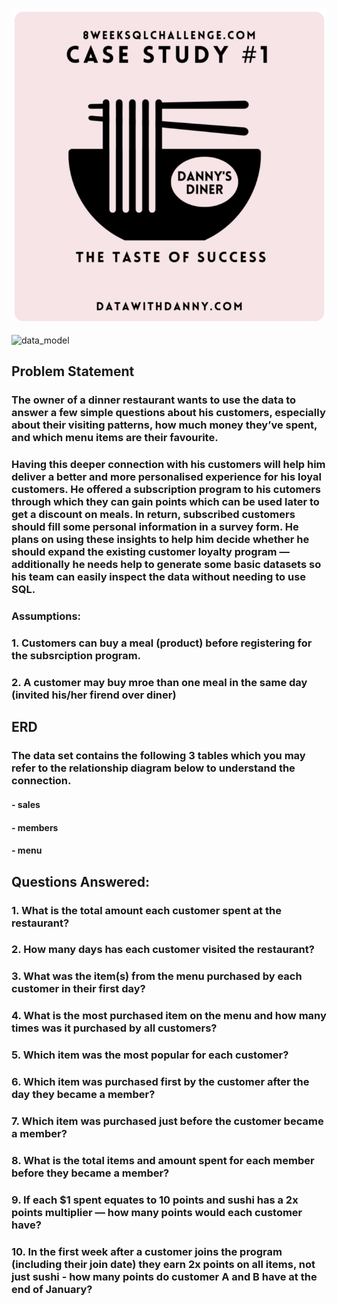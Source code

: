![logo](assets/dinner_shop.png)

![data_model](assets/EDR1.png)

## Problem Statement
### The owner of a dinner restaurant wants to use the data to answer a few simple questions about his customers, especially about their visiting patterns, how much money they’ve spent, and which menu items are their favourite.


### Having this deeper connection with his customers will help him deliver a better and more personalised experience for his loyal customers. He offered a subscription program to his cutomers through which they can gain points which can be used later to get a discount on meals. In return, subscribed customers should fill some personal information in a survey form.  He plans on using these insights to help him decide whether he should expand the existing customer loyalty program — additionally he needs help to generate some basic datasets so his team can easily inspect the data without needing to use SQL.


### Assumptions:
### 1. Customers can buy a meal (product) before registering for the subsrciption program.
### 2. A customer may buy mroe than one meal in the same day (invited his/her firend over diner)

## ERD


### The data set contains the following 3 tables which you may refer to the relationship diagram below to understand the connection.

#### - sales
#### - members
#### - menu

## Questions Answered:

### 1. What is the total amount each customer spent at the restaurant?
### 2. How many days has each customer visited the restaurant?
### 3. What was the item(s) from the menu purchased by each customer in their first day?
### 4. What is the most purchased item on the menu and how many times was it purchased by all customers?
### 5. Which item was the most popular for each customer?
### 6. Which item was purchased first by the customer after the day they became a member?
### 7. Which item was purchased just before the customer became a member?
### 8. What is the total items and amount spent for each member before they became a member?
### 9. If each $1 spent equates to 10 points and sushi has a 2x points multiplier — how many points would each customer have?
###  10. In the first week after a customer joins the program (including their join date) they earn 2x points on all items, not  just sushi - how many points do customer A and B have at the end of January? 
